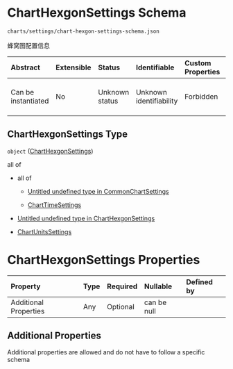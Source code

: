 # ChartHexgonSettings Schema

```txt
charts/settings/chart-hexgon-settings-schema.json
```

蜂窝图配置信息

| Abstract            | Extensible | Status         | Identifiable            | Custom Properties | Additional Properties | Access Restrictions | Defined In                                                                                                           |
| :------------------ | :--------- | :------------- | :---------------------- | :---------------- | :-------------------- | :------------------ | :------------------------------------------------------------------------------------------------------------------- |
| Can be instantiated | No         | Unknown status | Unknown identifiability | Forbidden         | Allowed               | none                | [chart-hexgon-settings-schema.json](../out/charts/settings/chart-hexgon-settings-schema.json "open original schema") |

## ChartHexgonSettings Type

`object` ([ChartHexgonSettings](chart-hexgon-settings-schema.md))

all of

* all of

  * [Untitled undefined type in CommonChartSettings](common-settings-schema-allof-0.md "check type definition")

  * [ChartTimeSettings](settings-time-schema.md "check type definition")

* [Untitled undefined type in ChartHexgonSettings](chart-hexgon-settings-schema-allof-1.md "check type definition")

* [ChartUnitsSettings](settings-units-schema.md "check type definition")

# ChartHexgonSettings Properties

| Property              | Type | Required | Nullable    | Defined by |
| :-------------------- | :--- | :------- | :---------- | :--------- |
| Additional Properties | Any  | Optional | can be null |            |

## Additional Properties

Additional properties are allowed and do not have to follow a specific schema
